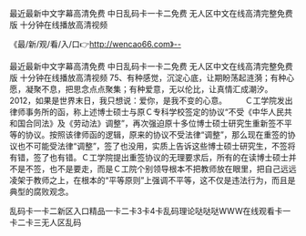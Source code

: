 最近最新中文字幕高清免费
中日乱码卡一卡二免费
无人区中文在线高清完整免费版
十分钟在线播放高清视频


《最/新/观/看/入/口👉http://wencao66.com》--

最近最新中文字幕高清免费
中日乱码卡一卡二免费
无人区中文在线高清完整免费版
十分钟在线播放高清视频
		75、有种感觉，沉淀心底，让期盼荡起涟漪；有种心愿，凝聚不息，把思念点点聚集；有种爱意，无以伦比，让真情汇成潮汐。2012，如果是世界末日，我只想说：爱你，是我不变的心意。
　　Ｃ工学院发出律师事务所的函，称上述博士硕士与原Ｃ专科学校签定的协议“不受《中华人民共和国合同法》及《劳动法》调整”，再次强迫原十多位博士硕士研究生重新签不平等的协议。按照该律师函的逻辑，原来的协议不受法律“调整”，那么现在重签的协议也不可能受法律“调整”，签了也没用，实质上告诉这些博士硕士研究生，不签将有错，签了也有错。Ｃ工学院提出重签协议的无理要求后，所有的在读博士硕士并不是不签，也不是要走，而是Ｃ工院个别领导根本不把教师放在眼里，把自己远远凌架于教师之上，在根本的“平等原则”上强调不平等，这不仅是违法行为，而且是典型的腐败观念。





乱码卡一卡二新区入口精品一卡二卡3卡4卡乱码理论哒哒哒WWW在线观看卡一卡二卡三无人区乱码
